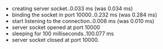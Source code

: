  * creating server socket..0.033 ms (was 0.034 ms)
 * binding the socket in port 10000..0.232 ms (was 0.284 ms)
 * start listening to the connection..0.008 ms (was 0.010 ms)
 * server socket opened at port 10000
 * sleeping for 100 milliseconds..100.077 ms
 * server socket closed at port 10000.
